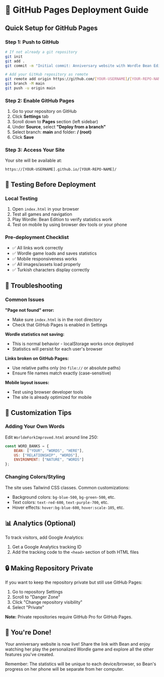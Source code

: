 # 🚀 GitHub Pages Deployment Guide

## Quick Setup for GitHub Pages

### Step 1: Push to GitHub
```bash
# If not already a git repository
git init
git add .
git commit -m "Initial commit: Anniversary website with Wordle Bean Edition"

# Add your GitHub repository as remote
git remote add origin https://github.com/[YOUR-USERNAME]/[YOUR-REPO-NAME].git
git branch -M main
git push -u origin main
```

### Step 2: Enable GitHub Pages
1. Go to your repository on GitHub
2. Click **Settings** tab
3. Scroll down to **Pages** section (left sidebar)
4. Under **Source**, select **"Deploy from a branch"**
5. Select branch: **main** and folder: **/ (root)**
6. Click **Save**

### Step 3: Access Your Site
Your site will be available at:
```
https://[YOUR-USERNAME].github.io/[YOUR-REPO-NAME]/
```

## 📱 Testing Before Deployment

### Local Testing
1. Open `index.html` in your browser
2. Test all games and navigation
3. Play Wordle: Bean Edition to verify statistics work
4. Test on mobile by using browser dev tools or your phone

### Pre-deployment Checklist
- ✅ All links work correctly
- ✅ Wordle game loads and saves statistics  
- ✅ Mobile responsiveness works
- ✅ All images/assets load properly
- ✅ Turkish characters display correctly

## 🔧 Troubleshooting

### Common Issues

**"Page not found" error:**
- Make sure `index.html` is in the root directory
- Check that GitHub Pages is enabled in Settings

**Wordle statistics not saving:**
- This is normal behavior - localStorage works once deployed
- Statistics will persist for each user's browser

**Links broken on GitHub Pages:**
- Use relative paths only (no `file://` or absolute paths)
- Ensure file names match exactly (case-sensitive)

**Mobile layout issues:**
- Test using browser developer tools
- The site is already optimized for mobile

## 🎨 Customization Tips

### Adding Your Own Words
Edit `WorldeForkImproved.html` around line 250:
```javascript
const WORD_BANKS = {
    BEAN: ["YOUR", "WORDS", "HERE"],
    US: ["RELATIONSHIP", "WORDS"],
    ENVIRONMENT: ["NATURE", "WORDS"]
};
```

### Changing Colors/Styling
The site uses Tailwind CSS classes. Common customizations:
- Background colors: `bg-blue-500`, `bg-green-500`, etc.
- Text colors: `text-red-600`, `text-purple-700`, etc.
- Hover effects: `hover:bg-blue-600`, `hover:scale-105`, etc.

## 📊 Analytics (Optional)

To track visitors, add Google Analytics:
1. Get a Google Analytics tracking ID
2. Add the tracking code to the `<head>` section of both HTML files

## 🔒 Making Repository Private

If you want to keep the repository private but still use GitHub Pages:
1. Go to repository Settings
2. Scroll to "Danger Zone"
3. Click "Change repository visibility"
4. Select "Private"

**Note:** Private repositories require GitHub Pro for GitHub Pages.

## 🎉 You're Done!

Your anniversary website is now live! Share the link with Bean and enjoy watching her play the personalized Wordle game and explore all the other features you've created.

Remember: The statistics will be unique to each device/browser, so Bean's progress on her phone will be separate from her computer.
